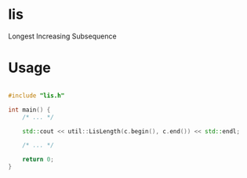 lis
===========

Longest Increasing Subsequence

Usage
=====

````cpp

#include "lis.h"

int main() {
    /* ... */

    std::cout << util::LisLength(c.begin(), c.end()) << std::endl;

    /* ... */

    return 0;
}


